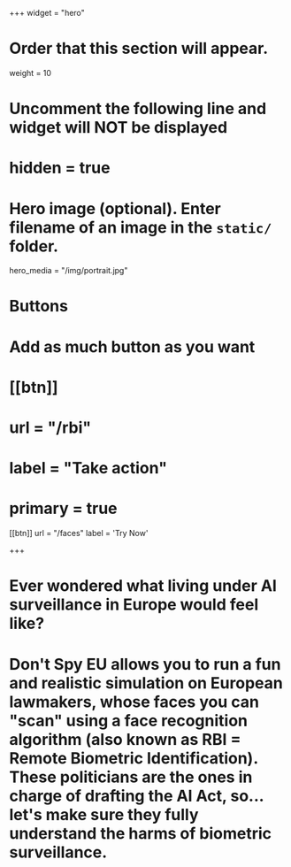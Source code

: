 +++
widget = "hero"
# Order that this section will appear.
weight = 10

# Uncomment the following line and widget will NOT be displayed
# hidden = true

# Hero image (optional). Enter filename of an image in the `static/` folder.
hero_media = "/img/portrait.jpg"

# Buttons
# Add as much button as you want

# [[btn]]
#   url = "/rbi"
#   label = "Take action"
#   primary = true

[[btn]]
  url = "/faces"
  label = 'Try Now'

+++

# Ever wondered what living under AI surveillance in Europe would feel like?

# Don't Spy EU allows you to run a fun and realistic simulation on European lawmakers, whose faces you can "scan" using a face recognition algorithm (also known as RBI = Remote Biometric Identification). These politicians are the ones in charge of drafting the AI Act, so... let's make sure they fully understand the harms of biometric surveillance.


